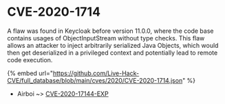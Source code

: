 # CVE-2020-1714

A flaw was found in Keycloak before version 11.0.0, where the code base contains usages of ObjectInputStream without type checks. This flaw allows an attacker to inject arbitrarily serialized Java Objects, which would then get deserialized in a privileged context and potentially lead to remote code execution.

{% embed url="https://github.com/Live-Hack-CVE/full_database/blob/main/cves/2020/CVE-2020-1714.json" %}


* Airboi ~> [CVE-2020-17144-EXP](https://zeste.alice-snow.ru/2020/database/cve-2020-1714/cve-2020-17144-exp-airboi)